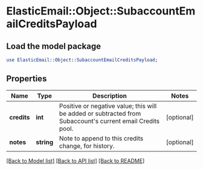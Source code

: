 # ElasticEmail::Object::SubaccountEmailCreditsPayload

## Load the model package
```perl
use ElasticEmail::Object::SubaccountEmailCreditsPayload;
```

## Properties
Name | Type | Description | Notes
------------ | ------------- | ------------- | -------------
**credits** | **int** | Positive or negative value; this will be added or subtracted from Subaccount&#39;s current email Credits pool. | [optional] 
**notes** | **string** | Note to append to this credits change, for history. | [optional] 

[[Back to Model list]](../README.md#documentation-for-models) [[Back to API list]](../README.md#documentation-for-api-endpoints) [[Back to README]](../README.md)


